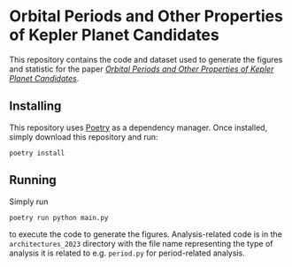 # Orbital Periods and Other Properties of Kepler Planet Candidates
This repository contains the code and dataset used to generate the figures and statistic for the paper *[Orbital Periods and Other Properties of Kepler Planet Candidates]()*.

## Installing
This repository uses [Poetry](https://python-poetry.org/) as a dependency manager. Once installed, simply download this repository and run:

```poetry install```

## Running
Simply run

```poetry run python main.py```

to execute the code to generate the figures. Analysis-related code is in the `architectures_2023` directory with the file name representing the type of analysis it is related to e.g. `period.py` for period-related analysis.
